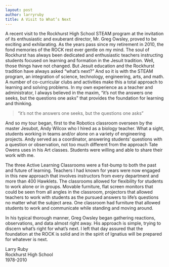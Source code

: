 ```yaml
---
layout: post
author: larryruby
title: A Visit to What’s Next
---
```

A recent visit to the Rockhurst High School STEAM program at the invitation of its enthusiastic and exuberant director, Mr. Greg Owsley, proved to be exciting and exhilarating. As the years pass since my retirement in 2010, the fond memories of the ROCK rest ever gentle on my mind. The soul of Rockhurst has always been dedicated and enthusiastic teachers instructing students focused on learning and formation in the Jesuit tradition. Well, those things have not changed. But Jesuit education and the Rockhurst tradition have always asked “what’s next?” And so it is with the STEAM program, an integration of science, technology, engineering, arts, and math. A number of co-curricular clubs and activities make this a total approach to learning and solving problems. In my own experience as a teacher and administrator, I always believed in the maxim, “it’s not the answers one seeks, but the questions one asks” that provides the foundation for learning and thinking.

<blockquote>“it’s not the answers one seeks, but the questions one asks”</blockquote>

And so my tour began, first to the Robotics classroom overseen by the master Jesubot, Andy Wilcox who I hired as a biology teacher. What a sight, students working in teams and/or alone on a variety of engineering projects. Andy served as a coordinator, answering students’ questions with a question or observation, not too much different from the approach Tate Owens uses in his Art classes. Students were willing and able to share their work with me. 

The three Active Learning Classrooms were a fist-bump to both the past and future of learning. Teachers I had known for years were now engaged in this new approach that involves instructors from every department and more than 400 Hawklets. The classrooms allowed for flexibility for students to work alone or in groups. Movable furniture, flat screen monitors that could be seen from all angles in the classroom, projectors that allowed teachers to work with students as the pursued answers to life’s questions no matter what the subject area. One classroom had furniture that allowed students to work and communicate while standing and moving around.

In his typical thorough manner, Greg Owsley began gathering reactions, observations, and data almost right away. His approach is simple, trying to discern what’s right for what’s next. I left that day assured that the foundation at the ROCK is solid and in the spirit of Ignatius will be prepared for whatever is next.

Larry Ruby  
Rockhurst High School  
1978-2010
